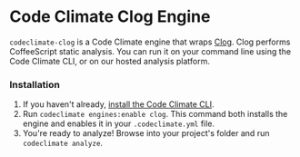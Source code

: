 # Code Climate Clog Engine

`codeclimate-clog` is a Code Climate engine that wraps [Clog](https://www.npmjs.com/package/clog-analysis). Clog performs CoffeeScript static analysis. You can run it on your command line using the Code Climate CLI, or on our hosted analysis platform.


### Installation

1. If you haven't already, [install the Code Climate CLI](https://github.com/codeclimate/codeclimate).
2. Run `codeclimate engines:enable clog`. This command both installs the engine and enables it in your `.codeclimate.yml` file.
3. You're ready to analyze! Browse into your project's folder and run `codeclimate analyze`.
